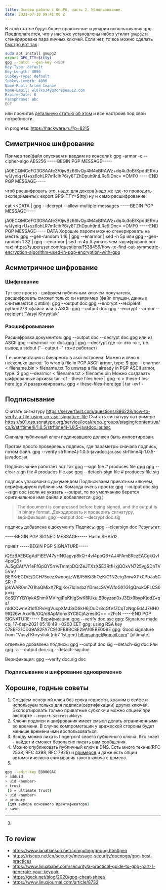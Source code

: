 ```yaml
---
title: Основы работы с GnuPG, часть 2. Использование.
date: 2021-07-10 09:41:00 Z
---
```

<!-- excerpt-start -->
В этой статье будут более практичные сценарии использования gpg. Предполагается, что у нас уже установлены набор утилит `gnupg2` и сгенерирована пара личных ключей. Если нет, то все можно сделать [быстро вот так](https://www.gnupg.org/documentation/manuals/gnupg-devel/Unattended-GPG-key-generation.html) <!-- excerpt-start -->:
```bash
sudo apt install gnupg2
export GPG_TTY=$(tty)
gpg --batch --gen-key <<EOF
Key-Type: default
Key-Length: 4096
Subkey-Type: default
Subkey-Length: 4096
Name-Real: Artem Ivanov
Name-Email: wl07xo34yq@crepeau12.com
Expire-Date: 0
Passphrase: abc
EOF
```
или прочитав [детальную статью об этом](https://k.co.ua/blog/2021/07/10/pgp-administration.html) и все настроив под свои потребности.

in progress: 
https://hackware.ru/?p=8215

## Симетричное шифрование
Пример так(файл опускаем и вводим из консоли):
gpg -armor -c --cipher-algo AES256
-----BEGIN PGP MESSAGE-----

jA0ECQMCeFG3G8AAfe3/0jwBz66lvQy4M4xBRAWz+dq4u3oB/KpddERVuwIJyniq
rU+sz6ohLR7m1cihP6/y8TZhDpuh9ntLRe9iDnc=
=OMF0
-----END PGP MESSAGE-----

чтоб расшифровать это, надо:
для докера(надо же где-то проводить эксперименты):
export GPG_TTY=$(tty)
ну и само расшифрование:

cat  <<DATA | gpg --decrypt --allow-multiple-messages
-----BEGIN PGP MESSAGE-----

jA0ECQMCeFG3G8AAfe3/0jwBz66lvQy4M4xBRAWz+dq4u3oB/KpddERVuwIJyniq
rU+sz6ohLR7m1cihP6/y8TZhDpuh9ntLRe9iDnc=
=OMF0
-----END PGP MESSAGE-----
DATA
Хорошие пароли можно сгенерировать на месте:
gpg --gen-random 1 16 | gpg --enarmor | sed -n 5p
или
gpg --gen-random 1 32 | gpg --enarmor | sed -n 4p
А узнать чем зашифровано вот так:
https://superuser.com/questions/1538456/how-to-find-out-symmetric-encryption-algorithm-used-in-pgp-encryption-with-gpg

## Асиметричное шифрование
### Шифрование
Тут все просто - шифруем публичным ключем получателя, расшифровать сможет только он
например (файл опущен, данные считываются с stdin):
gpg --output doc.gpg --encrypt --recipient python273 <файл>
или в ASCII:
gpg --output doc.gpg --encrypt --armor --recipient "Vasyl Khrystiuk"
### Расшифровывание
Расшифровка документов:
gpg --output doc --decrypt doc.gpg
или из ASCII
gpg --dearmor -o- doc.gpg | gpg --decrypt
где -o- это -o -, т.е. вывод в stdout ("--output -" тоже работает)


Т.е. конвертация с бинарного в ascii встроена. Можно и явно в несколько шагов:
To wrap a file in PGP ASCII armor, type:
$ gpg --enarmor < filename.bin > filename.txt
To unwrap a file already in PGP ASCII armor, type:
$ gpg --dearmor < filename.txt > filename.bin
Можно создавать шифрованные архивы:
tar -cf - these files here | gpg -c > these-files-here.tgp
И разархивировать:
gpg < these-files-here.tgp  | tar -xvf -

## Подписывание
Считать сигнатуру
https://serverfault.com/questions/896228/how-to-verify-a-file-using-an-asc-signature-file
Считать сигнатуру на примере https://s01.oss.sonatype.org/service/local/repo_groups/staging/content/ua/co/k/strftime4j/1.0.5/strftime4j-1.0.5-javadoc.jar.asc

Сначала публичный ключ подписавшего должен быть импортирован.

Протом просто проверяешь подпись, где параметры сначала подпись, потом файл.
gpg --verify  strftime4j-1.0.5-javadoc.jar.asc strftime4j-1.0.5-javadoc.jar


Подписывание работает вот так
gpg --sign file        # produces file.gpg
gpg --clear-sign file  # produces file.asc
gpg --detach-sign file # produces file.sig

подпись упакована с докумендом
Подписываем приватным ключем, верифицируем публичным.
Команда очень проста:
gpg --output doc.sig --sign doc
(если не указать --output, то по умолчанию берется оригинальное имя файла и добавляется .gpg  )
> The document is compressed before being signed, and the output is in binary format.
Декодировать и проверить сигнатуру, верификация:
gpg --output doc --decrypt doc.sig


подпись добавлена к документу
Подпись:
gpg --clearsign doc
Результат:

-----BEGIN PGP SIGNED MESSAGE-----
Hash: SHA512

привіт
-----BEGIN PGP SIGNATURE-----

iQEzBAEBCgAdFiEEV47yHNOagvp8kQ+4vI4poQ6+AJ4FAmBRczEACgkQvI4poQ6+
AJ5gCAf/Vr1eFfGpQY5rrwTmmpDQrZeJTXzX5E3RtfHxjQOxVN725vgSDnTV5Vm/
BEPKrECD/E/DCH75oezXwnogtzWB/I55Ki3hOzKiO1N2etg3mwXPx0PbJa5GSR+P
jpkWAR0m7G1haQMixX7RgjKo/7lqInsbzYDmscSVAWfoGX1G1gQnxkQFLCS0jocq
8oSDYYBYiykAShmXMVirgjPeKhlgSwK6IUxuIB9oyzan0xJ3Eix9bypKjodZ+qs/
rddCQwnV31dfDRvHgVucpXMJ3rDSkH6jOuDr8qGfVfZCqTzNqpEd4J7HH09IQ26w
AxvRk/OQ/d8ApMonx3YC8CjAzres6Q==
=2FcN
-----END PGP SIGNATURE-----
Верификация:
gpg --verify doc.asc
gpg: Signature made ср, 17-бер-2021 05:16:49 +0200 EET
gpg:                using RSA key 578EF21CD39A82FA7C910FB8BC8E29A10EBE009E
gpg: Good signature from "Vasyl Khrystiuk (nb7 1st gen) <h6.msangel@gmail.com>" [ultimate]

отдельно добавлена подпись:
gpg --output doc.sig --detach-sig doc
или
gpg -a --output doc.sig --detach-sig doc

Верификация:
gpg --verify doc.sig doc


### Подписывание и шифрование одновременно


## Хорошие, годные советы
1. Создаем основной ключ без срока годности, храним в сейфе и используем только для подписи(сертификации) других ключей. Экспортировать только приватные субключи можно опцией при экспорте `--export-secretsubkeys`
2. Ключи подписи и шифрования имеет смысл делать ограниченными во времени. В случае компрометации у вражеской стороны будет меньше времени ими воспользоваться.
3. Всюду можно пихать fingerprint своего публичного ключа. Кто знает - найдет и сможет безопасно писать вам сообщения.
4. Можно опубликовать публичный ключ в DNS. Есть много техник(RFC 2538, RFC 4398, RFC 7929) и [примеров](https://www.gushi.org/make-dns-cert/howto.html) и даже есть опции автоматического считывания такого ключа с домена.
5. 
```bash
gpg --edit-key EB0069AC
> adduid
> uid <number>
> trust
 (5 = ultimate trust)
> uid <number>
> primary
 (для выбора основного идентификатора)
> save 
```
___
3. 

## To review
 - https://www.ianatkinson.net/computing/gnupg.htm#gen
 - https://riseup.net/en/security/message-security/openpgp/gpg-best-practices
 - https://www.linuxbabe.com/security/a-practical-guide-to-gpg-part-1-generate-your-keypair
 - https://gock.net/blog/2020/gpg-cheat-sheet/
 - https://www.linuxjournal.com/article/8732